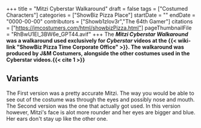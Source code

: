 +++
title = "Mitzi Cyberstar Walkaround"
draft = false
tags = ["Costumed Characters"]
categories = ["ShowBiz Pizza Place"]
startDate = ""
endDate = "0000-00-00"
contributors = ["Showb1zlov3r","The 64th Gamer"]
citations = ["https://jmcostumers.com/html/showbizPizza.html"]
pageThumbnailFile = "RhBwU1El_3BW6e_GPT44.avif"
+++
The ***Mitzi Cyberstar Walkaround* was a walkaround used exclusively for *Cyberstar* videos at the {{< wiki-link "ShowBiz Pizza Time Corporate Office" >}}.
The walkaround was produced by J&M Costumers, alongside the other costumes used in the Cyberstar videos.{{< cite 1 >}}**

## Variants

The First version was a pretty accurate Mitzi. The way you would be able to see out of the costume was through the eyes and possibly nose and mouth.
The Second version was the one that actually got used. In this version however, Mitzi's face is alot more rounder and her eyes are bigger and blue. Her ears don't stay up like the other one.
